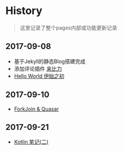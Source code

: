 # History

> 这里记录了整个pages内部或功能更新记录

## 2017-09-08

* 基于Jekyll的静态Blog搭建完成
* 添加评论插件 [来比力](https://livere.com/)
* [Hello World 伊始之初](http://int32.me/blog/2017/09/08/hello-world/)

## 2017-09-10

* [ForkJoin & Quasar](http://int32.me/blog/2017/09/09/fk-q/)

## 2017-09-21

* [Kotlin 笔记(二)](http://int32.me/blog/2017/09/21/kotlin-thorough/)